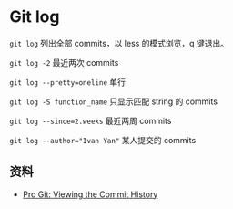 # Git log

`git log`
列出全部 commits，以 less 的模式浏览，q 键退出。

`git log -2`
最近两次 commits

`git log --pretty=oneline`
单行

`git log -S function_name`
只显示匹配 string 的 commits

`git log --since=2.weeks`
最近两周 commits

`git log --author="Ivan Yan"`
某人提交的 commits

## 资料

- [Pro Git: Viewing the Commit History](https://git-scm.com/book/en/v2/Git-Basics-Viewing-the-Commit-History)
